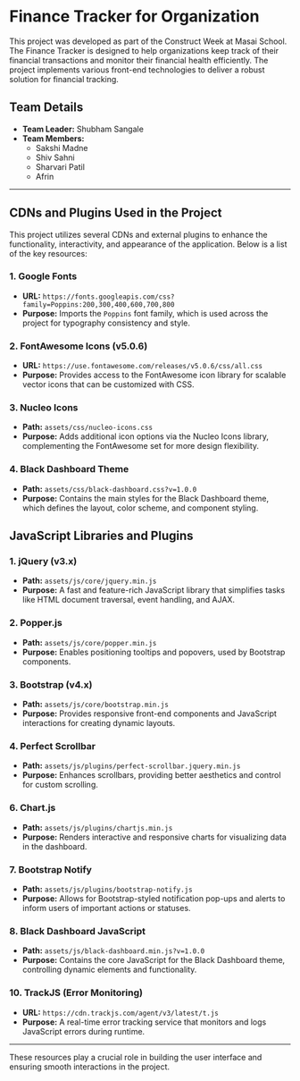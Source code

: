 # Finance Tracker for Organization

This project was developed as part of the Construct Week at Masai School. The Finance Tracker is designed to help organizations keep track of their financial transactions and monitor their financial health efficiently. The project implements various front-end technologies to deliver a robust solution for financial tracking.

## Team Details

- **Team Leader:** Shubham Sangale
- **Team Members:**
  - Sakshi Madne
  - Shiv Sahni
  - Sharvari Patil
  - Afrin

---

## CDNs and Plugins Used in the Project

This project utilizes several CDNs and external plugins to enhance the functionality, interactivity, and appearance of the application. Below is a list of the key resources:

### **1. Google Fonts**

- **URL:** `https://fonts.googleapis.com/css?family=Poppins:200,300,400,600,700,800`
- **Purpose:** Imports the `Poppins` font family, which is used across the project for typography consistency and style.

### **2. FontAwesome Icons (v5.0.6)**

- **URL:** `https://use.fontawesome.com/releases/v5.0.6/css/all.css`
- **Purpose:** Provides access to the FontAwesome icon library for scalable vector icons that can be customized with CSS.

### **3. Nucleo Icons**

- **Path:** `assets/css/nucleo-icons.css`
- **Purpose:** Adds additional icon options via the Nucleo Icons library, complementing the FontAwesome set for more design flexibility.

### **4. Black Dashboard Theme**

- **Path:** `assets/css/black-dashboard.css?v=1.0.0`
- **Purpose:** Contains the main styles for the Black Dashboard theme, which defines the layout, color scheme, and component styling.

## JavaScript Libraries and Plugins

### **1. jQuery (v3.x)**

- **Path:** `assets/js/core/jquery.min.js`
- **Purpose:** A fast and feature-rich JavaScript library that simplifies tasks like HTML document traversal, event handling, and AJAX.

### **2. Popper.js**

- **Path:** `assets/js/core/popper.min.js`
- **Purpose:** Enables positioning tooltips and popovers, used by Bootstrap components.

### **3. Bootstrap (v4.x)**

- **Path:** `assets/js/core/bootstrap.min.js`
- **Purpose:** Provides responsive front-end components and JavaScript interactions for creating dynamic layouts.

### **4. Perfect Scrollbar**

- **Path:** `assets/js/plugins/perfect-scrollbar.jquery.min.js`
- **Purpose:** Enhances scrollbars, providing better aesthetics and control for custom scrolling.

### **6. Chart.js**

- **Path:** `assets/js/plugins/chartjs.min.js`
- **Purpose:** Renders interactive and responsive charts for visualizing data in the dashboard.

### **7. Bootstrap Notify**

- **Path:** `assets/js/plugins/bootstrap-notify.js`
- **Purpose:** Allows for Bootstrap-styled notification pop-ups and alerts to inform users of important actions or statuses.

### **8. Black Dashboard JavaScript**

- **Path:** `assets/js/black-dashboard.min.js?v=1.0.0`
- **Purpose:** Contains the core JavaScript for the Black Dashboard theme, controlling dynamic elements and functionality.

### **10. TrackJS (Error Monitoring)**

- **URL:** `https://cdn.trackjs.com/agent/v3/latest/t.js`
- **Purpose:** A real-time error tracking service that monitors and logs JavaScript errors during runtime.

---

These resources play a crucial role in building the user interface and ensuring smooth interactions in the project.
